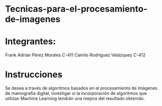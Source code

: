 # Tecnicas-para-el-procesamiento-de-imagenes

# Integrantes:

Frank Adrian Pérez Morales C-411
Camilo Rodríguez Velázquez C-412

# Instrucciones

Se desea a través de algoritmos basados en
el procesamiento de imágenes de mamografía
digital, investigar si la incorporación de 
algoritmos que utilizan Machine Learning
tendrán una mejora del resultado obtenido. 
